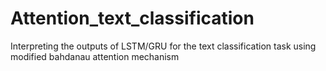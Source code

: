 # Attention_text_classification
Interpreting the outputs of LSTM/GRU for the text classification task using modified bahdanau attention mechanism

